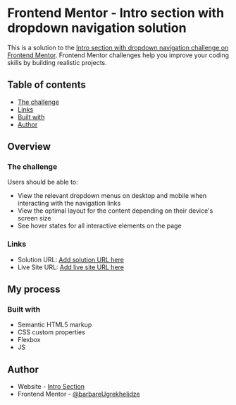 # Frontend Mentor - Intro section with dropdown navigation solution

This is a solution to the [Intro section with dropdown navigation challenge on Frontend Mentor](https://github.com/barbare999/Intro-section.git). Frontend Mentor challenges help you improve your coding skills by building realistic projects. 

## Table of contents

  - [The challenge](#the-challenge)
  - [Links](#links)
  - [Built with](#built-with)
- [Author](#author)

## Overview

### The challenge

Users should be able to:

- View the relevant dropdown menus on desktop and mobile when interacting with the navigation links
- View the optimal layout for the content depending on their device's screen size
- See hover states for all interactive elements on the page

### Links

- Solution URL: [Add solution URL here](https://github.com/barbare999/Intro-section.git)
- Live Site URL: [Add live site URL here](https://barbare999.github.io/Intro-section/)

## My process

### Built with

- Semantic HTML5 markup
- CSS custom properties
- Flexbox
- JS

## Author

- Website - [Intro Section](https://barbare999.github.io/Intro-section/)
- Frontend Mentor - [@barbareUgrekhelidze](https://www.frontendmentor.io/profile/barbare999)